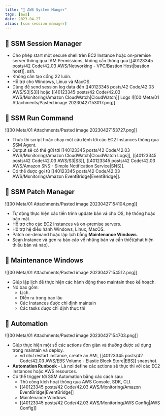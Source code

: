 ```yaml
---
title: "🌱 AWS System Manger"
tags: [aws]
date: 2023-04-27
alias: [ssm session manager]
---
```


## 🌿 SSM Session Manager
- Cho phép start một secure shell trên EC2 Instance hoặc on-premise server thông qua IAM Permissions, không cần thông qua [[40123345 posts/42 Code/42.03 AWS/Networking - VPC/Bastion Host|bastion host]], ssh.
- Không cần tạo cổng 22 luôn.
- Hỗ trợ cho Windows, Linux và MacOS.
- Dùng để send session log data đến [[40123345 posts/42 Code/42.03 AWS/S3|S3]] hoặc [[40123345 posts/42 Code/42.03 AWS/Monitoring/Amazon CloudWatch|CloudWatch]] Logs
![[00 Meta/01 Attachments/Pasted image 20230427153017.png]]

## 🌿 SSM Run Command
![[00 Meta/01 Attachments/Pasted image 20230427153727.png]]
- Thực thi script hoặc chạy một câu lệnh tới các EC2 Instances thông qua SSM Agent.
- Output sẽ có thể gửi tới [[40123345 posts/42 Code/42.03 AWS/Monitoring/Amazon CloudWatch|CloudWatch Logs]], [[40123345 posts/42 Code/42.03 AWS/S3|S3]], [[40123345 posts/42 Code/42.03 AWS/Amazon SNS - Simple Notification Service|SNS]].
- Có thể được gọi từ [[40123345 posts/42 Code/42.03 AWS/Monitoring/Amazon EventBridge|EventBridge]].

## 🌿 SSM Patch Manager
![[00 Meta/01 Attachments/Pasted image 20230427154104.png]]
- Tự động thực hiện các tiến trình update bản vá cho OS, hệ thống hoặc bảo mật.
- Hỗ trợ cho các EC2 Instances và on-premise servers.
- Hỗ trợ hệ điều hành Windows, Linux, MacOS.
- Patch on-demand hoặc lập lịch bằng **Maintenance Windows**.
- Scan Instance và gen ra báo cáo về những bản vá cần thiết(phát hiện thiếu bản vá nào).

## 🌿 Maintenance Windows
![[00 Meta/01 Attachments/Pasted image 20230427154512.png]]
- Giúp lập lịch để thực hiện các hành động theo maintain theo kế hoạch.
- Nó bao gồm:
	- Lịch.
	- DIễn ra trong bao lâu
	- Các Instances được chỉ định maintain
	- Các tasks được chỉ định thực thi

## 🌿 Automation
![[00 Meta/01 Attachments/Pasted image 20230427154703.png]]
- Giúp thực hiện một số các actions đơn giản và thường được sử dụng trong maintain và deploy.
	- vd như restart instance, create an AMI, [[40123345 posts/42 Code/42.03 AWS/EBS Volume - Elastic Block Store|EBS]] snapshot.
- **Automation Runbook** - Là nơi define các actions sẽ thực thi với các EC2 Instances hoặc AWS resources.
- Có thể trigger tới SSM Automation bằng các cách sau:
	- Thủ công kích hoạt thông qua AWS Console, SDK, CLI.
	- [[40123345 posts/42 Code/42.03 AWS/Monitoring/Amazon EventBridge|EventBridge]]
	- Maintenance Windows
	- [[40123345 posts/42 Code/42.03 AWS/Monitoring/AWS Config|AWS Config]]